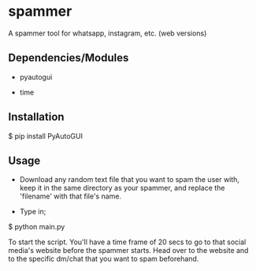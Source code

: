 # spammer
A spammer tool for whatsapp, instagram, etc. (web versions)
## Dependencies/Modules ##

- pyautogui

- time

## Installation ##

$ pip install PyAutoGUI

## Usage ##

- Download any random text file that you want to spam the user with, keep it in the same directory as your spammer, and replace the 'filename' with that file's name.

- Type in;

$ python main.py

To start the script. You'll have a time frame of 20 secs to go to that social media's website before the spammer starts. Head over to the website and to the specific dm/chat that you want to spam beforehand.
